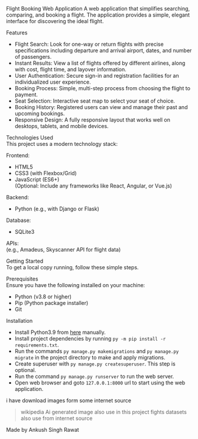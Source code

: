 Flight Booking Web Application
A web application that simplifies searching, comparing, and booking a flight. The application provides a simple, elegant interface for discovering the ideal flight.

Features
- Flight Search: Look for one-way or return flights with precise specifications including departure and arrival airport, dates, and number of passengers.
- Instant Results: View a list of flights offered by different airlines, along with cost, flight time, and layover information.
- User Authentication: Secure sign-in and registration facilities for an individualized user experience.
- Booking Process: Simple, multi-step process from choosing the flight to payment.
- Seat Selection: Interactive seat map to select your seat of choice.
- Booking History: Registered users can view and manage their past and upcoming bookings.  
- Responsive Design: A fully responsive layout that works well on desktops, tablets, and mobile devices.  

Technologies Used  
This project uses a modern technology stack:  

Frontend:  
- HTML5  
- CSS3 (with Flexbox/Grid)  
- JavaScript (ES6+)  
(Optional: Include any frameworks like React, Angular, or Vue.js)

Backend:  
- Python (e.g., with Django or Flask)  

Database:  
- SQLite3  

APIs:  
(e.g., Amadeus, Skyscanner API for flight data)  

Getting Started  
To get a local copy running, follow these simple steps.  

Prerequisites  
Ensure you have the following installed on your machine:  
- Python (v3.8 or higher)  
- Pip (Python package installer)  
- Git  

Installation

- Install Python3.9 from [here](https://www.python.org/downloads/) manually.
- Install project dependencies by running `py -m pip install -r requirements.txt`.
- Run the commands `py manage.py makemigrations` and `py manage.py migrate` in the project directory to make and apply migrations.
- Create superuser with `py manage.py createsuperuser`. This step is optional.
- Run the command `py manage.py runserver` to run the web server.
- Open web browser and goto `127.0.0.1:8000` url to start using the web application.

i have download images form some internet source 
   > wikipedia
  > Ai generated image also use in this project
  > fights datasets also use from internet source



 Made  by Ankush Singh Rawat 



